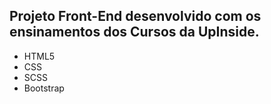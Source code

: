 <h2>Projeto Front-End desenvolvido com os ensinamentos dos Cursos da UpInside.</h2>

<ul>
  <li>HTML5</li>
  <li>CSS</li>
  <li>SCSS</li>
  <li>Bootstrap</li>
</ul>
